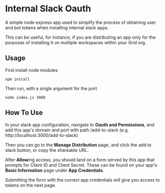 # Internal Slack Oauth

A simple node express app used to simplify the process of obtaining user and bot tokens when installing 
internal slack apps.  

This can be useful, for instance, if you are distributing an app only for the purposes of installing it 
on multiple workspaces within your Grid org.

## Usage

First install node modules

```
npm install
```

Then run, with a single argument for the port
```
node index.js 3000
```

## How To Use

In your slack app configuration, navigate to **Oauth and Permissions**, and add this app's domain and port
with path /add-to-slack (e.g. http://localhost:3000/add-to-slack)

Then you can go to the **Manage Distribution** page, and click the add to slack button, or copy the 
shareable URL.

After **Allow**ing access, you should land on a form served by this app that prompts for Client ID
and Client Secret.  These can be found on your app's **Basic Information** page under
**App Credentials**.

Submitting the form with the correct app credentials will give you access to tokens on the next page.
